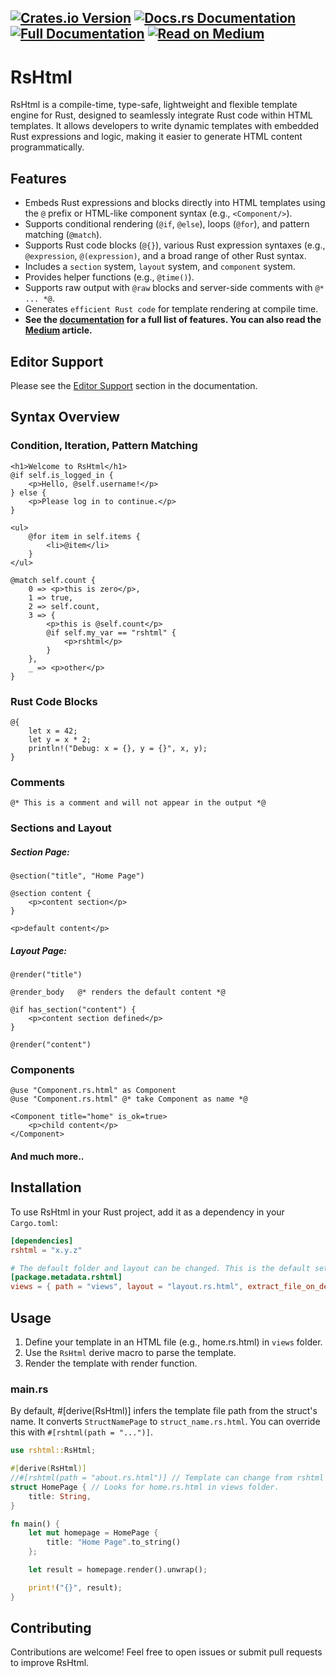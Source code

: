 [![Crates.io Version](https://img.shields.io/crates/v/rshtml.svg)](https://crates.io/crates/rshtml)
[![Docs.rs Documentation](https://docs.rs/rshtml/badge.svg)](https://docs.rs/rshtml)
[![Full Documentation](https://img.shields.io/badge/book-rshtml.github.io-blue.svg)](https://rshtml.github.io/)
[![Read on Medium](https://img.shields.io/badge/Read_on_Medium-yellow?logo=medium)](https://medium.com/@mehmetkesik/announcing-rshtml-template-for-rust-e246713ba02f)
---
# RsHtml

RsHtml is a compile-time, type-safe, lightweight and flexible template engine for Rust, designed to seamlessly integrate Rust code within HTML templates. It allows developers to write dynamic templates with embedded Rust expressions and logic, making it easier to generate HTML content programmatically.

## Features
- Embeds Rust expressions and blocks directly into HTML templates using the `@` prefix or HTML-like component syntax (e.g., `<Component/>`).
- Supports conditional rendering (`@if`, `@else`), loops (`@for`), and pattern matching (`@match`).
- Supports Rust code blocks (`@{}`), various Rust expression syntaxes (e.g., `@expression`, `@(expression)`, and a broad range of other Rust syntax.
- Includes a `section` system, `layout` system, and `component` system.
- Provides helper functions (e.g., `@time()`).
- Supports raw output with `@raw` blocks and server-side comments with `@* ... *@`.
- Generates `efficient Rust code` for template rendering at compile time.
- **See the [documentation](https://rshtml.github.io/) for a full list of features. You can also read the [Medium](https://medium.com/@mehmetkesik/announcing-rshtml-template-for-rust-e246713ba02f) article.**

## Editor Support

Please see the [Editor Support](https://rshtml.github.io/#5-editor-support) section in the documentation.

## Syntax Overview

### Condition, Iteration, Pattern Matching
```razor
<h1>Welcome to RsHtml</h1>
@if self.is_logged_in {
    <p>Hello, @self.username!</p>
} else {
    <p>Please log in to continue.</p>
}

<ul>
    @for item in self.items {
        <li>@item</li>
    }
</ul>

@match self.count {
    0 => <p>this is zero</p>,
    1 => true,
    2 => self.count,
    3 => {
        <p>this is @self.count</p>
        @if self.my_var == "rshtml" {
            <p>rshtml</p>
        }
    },
    _ => <p>other</p>
}
```

### Rust Code Blocks
```razor
@{
    let x = 42;
    let y = x * 2;
    println!("Debug: x = {}, y = {}", x, y);
}
```

### Comments
```razor
@* This is a comment and will not appear in the output *@
```

### Sections and Layout
##### Section Page:
```razor
@section("title", "Home Page")

@section content {
    <p>content section</p>
}

<p>default content</p>
```
##### Layout Page:
```razor
@render("title")

@render_body   @* renders the default content *@

@if has_section("content") {
    <p>content section defined</p>
}

@render("content")
```

### Components
```razor
@use "Component.rs.html" as Component
@use "Component.rs.html" @* take Component as name *@

<Component title="home" is_ok=true>
    <p>child content</p>
</Component>
```

#### And much more..

## Installation

To use RsHtml in your Rust project, add it as a dependency in your `Cargo.toml`:

```toml
[dependencies]
rshtml = "x.y.z"

# The default folder and layout can be changed. This is the default setup:
[package.metadata.rshtml]
views = { path = "views", layout = "layout.rs.html", extract_file_on_debug = false }
```

## Usage

1. Define your template in an HTML file (e.g., home.rs.html) in `views` folder.
2. Use the `RsHtml` derive macro to parse the template.
3. Render the template with render function.

### main.rs
By default, #[derive(RsHtml)] infers the template file path from the struct's name.
It converts `StructNamePage` to `struct_name.rs.html`.
You can override this with `#[rshtml(path = "...")]`.
```rust
use rshtml::RsHtml;

#[derive(RsHtml)]
//#[rshtml(path = "about.rs.html")] // Template can change from rshtml path param, relative to views folder.
struct HomePage { // Looks for home.rs.html in views folder.
    title: String,
}

fn main() {
    let mut homepage = HomePage {
        title: "Home Page".to_string()
    };

    let result = homepage.render().unwrap();

    print!("{}", result);
}
```

## Contributing

Contributions are welcome! Feel free to open issues or submit pull requests to improve RsHtml.
